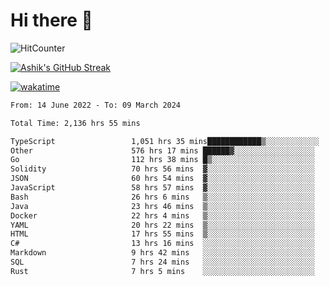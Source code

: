 # Hi there 👋

![HitCounter](https://hits.seeyoufarm.com/api/count/incr/badge.svg?url=https%3A%2F%2Fgithub.com%2Fashrhmn1212%2Fhit-counter)

<!-- ![Contribution Graph](https://github-readme-activity-graph.cyclic.app/graph?username=ashrhmn) -->


<!-- [![Top Langs](https://github-readme-stats.vercel.app/api/top-langs/?username=ashrhmn&layout=compact&theme=synthwave&langs_count=10&card_width=445)](https://github.com/anuraghazra/github-readme-stats) -->

[![Ashik's GitHub Streak](https://github-readme-streak-stats.herokuapp.com/?user=ashrhmn&theme=blood&fire=DD7F1C&background=151515&dates=9f9f9f&border=DD2727)](https://git.io/streak-stats)

<!-- ![Ashik's GitHub stats](https://github-readme-stats.vercel.app/api/?username=ashrhmn&show_icons=true&title_color=fff&icon_color=79ff97&text_color=9f9f9f&bg_color=151515) -->

[![wakatime](https://wakatime.com/badge/user/3df86613-ba63-4631-8e65-0ff18e7becad.svg)](https://wakatime.com/@3df86613-ba63-4631-8e65-0ff18e7becad)

<!--START_SECTION:waka-->

```txt
From: 14 June 2022 - To: 09 March 2024

Total Time: 2,136 hrs 55 mins

TypeScript                 1,051 hrs 35 mins████████████▒░░░░░░░░░░░░   49.21 %
Other                      576 hrs 17 mins ██████▓░░░░░░░░░░░░░░░░░░   26.97 %
Go                         112 hrs 38 mins █▒░░░░░░░░░░░░░░░░░░░░░░░   05.27 %
Solidity                   70 hrs 56 mins  ▓░░░░░░░░░░░░░░░░░░░░░░░░   03.32 %
JSON                       60 hrs 54 mins  ▓░░░░░░░░░░░░░░░░░░░░░░░░   02.85 %
JavaScript                 58 hrs 57 mins  ▓░░░░░░░░░░░░░░░░░░░░░░░░   02.76 %
Bash                       26 hrs 6 mins   ▒░░░░░░░░░░░░░░░░░░░░░░░░   01.22 %
Java                       23 hrs 46 mins  ▒░░░░░░░░░░░░░░░░░░░░░░░░   01.11 %
Docker                     22 hrs 4 mins   ▒░░░░░░░░░░░░░░░░░░░░░░░░   01.03 %
YAML                       20 hrs 22 mins  ▒░░░░░░░░░░░░░░░░░░░░░░░░   00.95 %
HTML                       17 hrs 55 mins  ▒░░░░░░░░░░░░░░░░░░░░░░░░   00.84 %
C#                         13 hrs 16 mins  ░░░░░░░░░░░░░░░░░░░░░░░░░   00.62 %
Markdown                   9 hrs 42 mins   ░░░░░░░░░░░░░░░░░░░░░░░░░   00.45 %
SQL                        7 hrs 24 mins   ░░░░░░░░░░░░░░░░░░░░░░░░░   00.35 %
Rust                       7 hrs 5 mins    ░░░░░░░░░░░░░░░░░░░░░░░░░   00.33 %
```

<!--END_SECTION:waka-->


<!--### Most Used Languages
<img src="https://wakatime.com/share/@ashrhmn/24ecb986-5bf8-4607-af7f-0aab08908d8c.png" />

### Favourite Tools
<img src="https://wakatime.com/share/@ashrhmn/f4e08015-f3bc-460a-9228-95a3ba11c604.png" />-->

